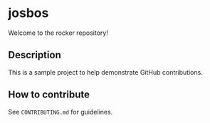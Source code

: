 # josbos

Welcome to the rocker repository!

## Description
This is a sample project to help demonstrate GitHub contributions.

## How to contribute
See `CONTRIBUTING.md` for guidelines.
